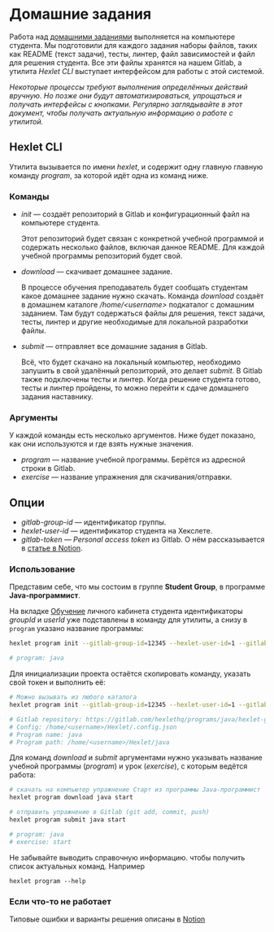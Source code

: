 # Домашние задания

Работа над [домашними заданиями](https://www.notion.so/hexlet/780f724542b14ecb883a6ebf8ea6e54e) выполняется на компьютере студента. Мы подготовили для каждого задания наборы файлов, таких как README (текст задачи), тесты, линтер, файл зависимостей и файл для решения студента. Все эти файлы хранятся на нашем Gitlab, а утилита *Hexlet CLI* выступает интерфейсом для работы с этой системой.

*Некоторые процессы требуют выполнения определённых действий вручную. Но позже они будут автоматизироваться, упрощаться и получать интерфейсы с кнопками. Регулярно заглядывайте в этот документ, чтобы получать актуальную информацию о работе с утилитой.*

## Hexlet CLI

Утилита вызывается по имени *hexlet*, и содержит одну главную главную команду *program*, за которой идёт одна из команд ниже.

### Команды

* *init* — создаёт репозиторий в Gitlab и конфигурационный файл на компьютере студента.

    Этот репозиторий будет связан с конкретной учебной программой и содержать несколько файлов, включая данное README. Для каждой учебной программы репозиторий будет свой. 

* *download* — скачивает домашнее задание.

    В процессе обучения преподаватель будет сообщать студентам какое домашнее задание нужно скачать. Команда 
  *download* создаёт в домашнем каталоге */home/&lt;username&gt;* подкаталог с домашним заданием. Там будут содержаться файлы 
  для решения, текст задачи, тесты, линтер и другие необходимые для локальной разработки файлы.

* *submit* — отправляет все домашние задания в Gitlab.

    Всё, что будет скачано на локальный компьютер, необходимо запушить в свой удалённый репозиторий, это делает 
  *submit*. В Gitlab также подключены тесты и линтер. Когда решение студента готово, тесты и линтер пройдены, то 
  можно перейти к сдаче домашнего задания наставнику.

### Аргументы

У каждой команды есть несколько аргументов. Ниже будет показано, как они используются и где взять нужные значения.

* *program* — название учебной программы. Берётся из адресной строки в Gitlab.
* *exercise* — название упражнения для скачивания/отправки.

## Опции

* *gitlab-group-id* — идентификатор группы.
* *hexlet-user-id* — идентификатор студента на Хекслете.
* *gitlab-token* — *Personal access token* из Gitlab. О нём рассказывается в [статье в Notion](https://www.notion.so/hexlet/780f724542b14ecb883a6ebf8ea6e54e).

### Использование

Представим себе, что мы состоим в группе **Student Group**, в программе **Java-программист**.

На вкладке [Обучение](https://ru.hexlet.io/my/learning) личного кабинета студента идентификаторы *groupId* и *userId* уже подставлены в команду для утилиты, а снизу в `program` указано название программы:

```sh
hexlet program init --gitlab-group-id=12345 --hexlet-user-id=1 --gitlab-token=<ваш токен GitLab>

# program: java
```

Для инициализации проекта остаётся скопировать команду, указать свой токен и выполнить её:

```sh
# Можно вызывать из любого каталога
hexlet program init --gitlab-group-id=12345 --hexlet-user-id=1 --gitlab-token=<ваш токен>

# Gitlab repository: https://gitlab.com/hexlethq/programs/java/hexlet-groups/student-group/1
# Config: /home/<username>/Hexlet/.config.json
# Program name: java
# Program path: /home/<username>/Hexlet/java
```

Для команд *download* и *submit* аргументами нужно указывать название учебной программы (*program*) и урок (*exercise*), с которым ведётся работа:

```sh
# скачать на компьютер упражнение Старт из программы Java-программист
hexlet program download java start

# отправить упражнение в Gitlab (git add, commit, push)
hexlet program submit java start

# program: java
# exercise: start
```

Не забывайте выводить справочную информацию. чтобы получить список актуальных команд. Например
```shell
hexlet program --help
```

### Если что-то не работает

Типовые ошибки и варианты решения описаны в [Notion](https://www.notion.so/hexlet/780f724542b14ecb883a6ebf8ea6e54e#d136a7edce534dce9e2f7a070f70de37)
